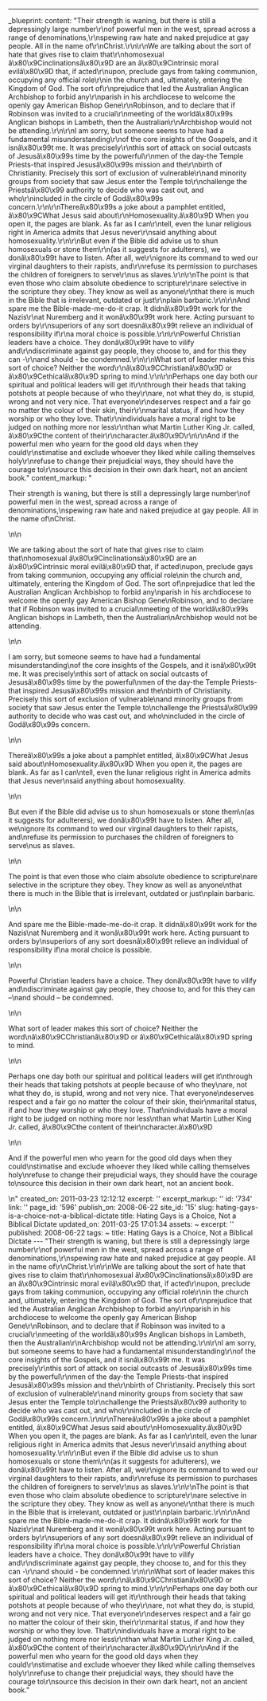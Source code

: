 ---
_blueprint:
  content: "Their strength is waning, but there is still a depressingly large number\r\nof
    powerful men in the west, spread across a range of denominations,\r\nspewing raw
    hate and naked prejudice at gay people. All in the name of\r\nChrist.\r\n\r\nWe
    are talking about the sort of hate that gives rise to claim that\r\nhomosexual
    â\x80\x9Cinclinationsâ\x80\x9D are an â\x80\x9Cintrinsic moral evilâ\x80\x9D that,
    if acted\r\nupon, preclude gays from taking communion, occupying any official
    role\r\nin the church and, ultimately, entering the Kingdom of God. The sort of\r\nprejudice
    that led the Australian Anglican Archbishop to forbid any\r\nparish in his archdiocese
    to welcome the openly gay American Bishop Gene\r\nRobinson, and to declare that
    if Robinson was invited to a crucial\r\nmeeting of the worldâ\x80\x99s Anglican
    bishops in Lambeth, then the Australian\r\nArchbishop would not be attending.\r\n\r\nI
    am sorry, but someone seems to have had a fundamental misunderstanding\r\nof the
    core insights of the Gospels, and it isnâ\x80\x99t me. It was precisely\r\nthis
    sort of attack on social outcasts of Jesusâ\x80\x99s time by the powerful\r\nmen
    of the day-the Temple Priests-that inspired Jesusâ\x80\x99s mission and the\r\nbirth
    of Christianity. Precisely this sort of exclusion of vulnerable\r\nand minority
    groups from society that saw Jesus enter the Temple to\r\nchallenge the Priestsâ\x80\x99
    authority to decide who was cast out, and who\r\nincluded in the circle of Godâ\x80\x99s
    concern.\r\n\r\nThereâ\x80\x99s a joke about a pamphlet entitled, â\x80\x9CWhat
    Jesus said about\r\nHomosexuality.â\x80\x9D When you open it, the pages are blank.
    As far as I can\r\ntell, even the lunar religious right in America admits that
    Jesus never\r\nsaid anything about homosexuality.\r\n\r\nBut even if the Bible
    did advise us to shun homosexuals or stone them\r\n(as it suggests for adulterers),
    we donâ\x80\x99t have to listen. After all, we\r\nignore its command to wed our
    virginal daughters to their rapists, and\r\nrefuse its permission to purchases
    the children of foreigners to serve\r\nus as slaves.\r\n\r\nThe point is that
    even those who claim absolute obedience to scripture\r\nare selective in the scripture
    they obey. They know as well as anyone\r\nthat there is much in the Bible that
    is irrelevant, outdated or just\r\nplain barbaric.\r\n\r\nAnd spare me the Bible-made-me-do-it
    crap. It didnâ\x80\x99t work for the Nazis\r\nat Nuremberg and it wonâ\x80\x99t
    work here. Acting pursuant to orders by\r\nsuperiors of any sort doesnâ\x80\x99t
    relieve an individual of responsibility if\r\na moral choice is possible.\r\n\r\nPowerful
    Christian leaders have a choice. They donâ\x80\x99t have to vilify and\r\ndiscriminate
    against gay people, they choose to, and for this they can -\r\nand should - be
    condemned.\r\n\r\nWhat sort of leader makes this sort of choice? Neither the word\r\nâ\x80\x9CChristianâ\x80\x9D
    or â\x80\x9Cethicalâ\x80\x9D spring to mind.\r\n\r\nPerhaps one day both our spiritual
    and political leaders will get it\r\nthrough their heads that taking potshots
    at people because of who they\r\nare, not what they do, is stupid, wrong and not
    very nice. That everyone\r\ndeserves respect and a fair go no matter the colour
    of their skin, their\r\nmarital status, if and how they worship or who they love.
    That\r\nindividuals have a moral right to be judged on nothing more nor less\r\nthan
    what Martin Luther King Jr. called, â\x80\x9Cthe content of their\r\ncharacter.â\x80\x9D\r\n\r\nAnd
    if the powerful men who yearn for the good old days when they could\r\nstimatise
    and exclude whoever they liked while calling themselves holy\r\nrefuse to change
    their prejudicial ways, they should have the courage to\r\nsource this decision
    in their own dark heart, not an ancient book."
  content_markup: "<p>Their strength is waning, but there is still a depressingly
    large number\nof powerful men in the west, spread across a range of denominations,\nspewing
    raw hate and naked prejudice at gay people. All in the name of\nChrist.</p>\n\n<p>We
    are talking about the sort of hate that gives rise to claim that\nhomosexual â\x80\x9Cinclinationsâ\x80\x9D
    are an â\x80\x9Cintrinsic moral evilâ\x80\x9D that, if acted\nupon, preclude gays
    from taking communion, occupying any official role\nin the church and, ultimately,
    entering the Kingdom of God. The sort of\nprejudice that led the Australian Anglican
    Archbishop to forbid any\nparish in his archdiocese to welcome the openly gay
    American Bishop Gene\nRobinson, and to declare that if Robinson was invited to
    a crucial\nmeeting of the worldâ\x80\x99s Anglican bishops in Lambeth, then the
    Australian\nArchbishop would not be attending.</p>\n\n<p>I am sorry, but someone
    seems to have had a fundamental misunderstanding\nof the core insights of the
    Gospels, and it isnâ\x80\x99t me. It was precisely\nthis sort of attack on social
    outcasts of Jesusâ\x80\x99s time by the powerful\nmen of the day-the Temple Priests-that
    inspired Jesusâ\x80\x99s mission and the\nbirth of Christianity. Precisely this
    sort of exclusion of vulnerable\nand minority groups from society that saw Jesus
    enter the Temple to\nchallenge the Priestsâ\x80\x99 authority to decide who was
    cast out, and who\nincluded in the circle of Godâ\x80\x99s concern.</p>\n\n<p>Thereâ\x80\x99s
    a joke about a pamphlet entitled, â\x80\x9CWhat Jesus said about\nHomosexuality.â\x80\x9D
    When you open it, the pages are blank. As far as I can\ntell, even the lunar religious
    right in America admits that Jesus never\nsaid anything about homosexuality.</p>\n\n<p>But
    even if the Bible did advise us to shun homosexuals or stone them\n(as it suggests
    for adulterers), we donâ\x80\x99t have to listen. After all, we\nignore its command
    to wed our virginal daughters to their rapists, and\nrefuse its permission to
    purchases the children of foreigners to serve\nus as slaves.</p>\n\n<p>The point
    is that even those who claim absolute obedience to scripture\nare selective in
    the scripture they obey. They know as well as anyone\nthat there is much in the
    Bible that is irrelevant, outdated or just\nplain barbaric.</p>\n\n<p>And spare
    me the Bible-made-me-do-it crap. It didnâ\x80\x99t work for the Nazis\nat Nuremberg
    and it wonâ\x80\x99t work here. Acting pursuant to orders by\nsuperiors of any
    sort doesnâ\x80\x99t relieve an individual of responsibility if\na moral choice
    is possible.</p>\n\n<p>Powerful Christian leaders have a choice. They donâ\x80\x99t
    have to vilify and\ndiscriminate against gay people, they choose to, and for this
    they can &ndash;\nand should &ndash; be condemned.</p>\n\n<p>What sort of leader
    makes this sort of choice? Neither the word\nâ\x80\x9CChristianâ\x80\x9D or â\x80\x9Cethicalâ\x80\x9D
    spring to mind.</p>\n\n<p>Perhaps one day both our spiritual and political leaders
    will get it\nthrough their heads that taking potshots at people because of who
    they\nare, not what they do, is stupid, wrong and not very nice. That everyone\ndeserves
    respect and a fair go no matter the colour of their skin, their\nmarital status,
    if and how they worship or who they love. That\nindividuals have a moral right
    to be judged on nothing more nor less\nthan what Martin Luther King Jr. called,
    â\x80\x9Cthe content of their\ncharacter.â\x80\x9D</p>\n\n<p>And if the powerful
    men who yearn for the good old days when they could\nstimatise and exclude whoever
    they liked while calling themselves holy\nrefuse to change their prejudicial ways,
    they should have the courage to\nsource this decision in their own dark heart,
    not an ancient book.</p>\n"
  created_on: 2011-03-23 12:12:12
  excerpt: ''
  excerpt_markup: ''
  id: '734'
  link: ''
  page_id: '596'
  publish_on: 2008-06-22
  site_id: '15'
  slug: hating-gays-is-a-choice-not-a-biblical-dictate
  title: Hating Gays is a Choice, Not a Biblical Dictate
  updated_on: 2011-03-25 17:01:34
assets: ~
excerpt: ''
published: 2008-06-22
tags: ~
title: Hating Gays is a Choice, Not a Biblical Dictate
--- "Their strength is waning, but there is still a depressingly large number\r\nof
  powerful men in the west, spread across a range of denominations,\r\nspewing raw
  hate and naked prejudice at gay people. All in the name of\r\nChrist.\r\n\r\nWe
  are talking about the sort of hate that gives rise to claim that\r\nhomosexual â\x80\x9Cinclinationsâ\x80\x9D
  are an â\x80\x9Cintrinsic moral evilâ\x80\x9D that, if acted\r\nupon, preclude gays
  from taking communion, occupying any official role\r\nin the church and, ultimately,
  entering the Kingdom of God. The sort of\r\nprejudice that led the Australian Anglican
  Archbishop to forbid any\r\nparish in his archdiocese to welcome the openly gay
  American Bishop Gene\r\nRobinson, and to declare that if Robinson was invited to
  a crucial\r\nmeeting of the worldâ\x80\x99s Anglican bishops in Lambeth, then the
  Australian\r\nArchbishop would not be attending.\r\n\r\nI am sorry, but someone
  seems to have had a fundamental misunderstanding\r\nof the core insights of the
  Gospels, and it isnâ\x80\x99t me. It was precisely\r\nthis sort of attack on social
  outcasts of Jesusâ\x80\x99s time by the powerful\r\nmen of the day-the Temple Priests-that
  inspired Jesusâ\x80\x99s mission and the\r\nbirth of Christianity. Precisely this
  sort of exclusion of vulnerable\r\nand minority groups from society that saw Jesus
  enter the Temple to\r\nchallenge the Priestsâ\x80\x99 authority to decide who was
  cast out, and who\r\nincluded in the circle of Godâ\x80\x99s concern.\r\n\r\nThereâ\x80\x99s
  a joke about a pamphlet entitled, â\x80\x9CWhat Jesus said about\r\nHomosexuality.â\x80\x9D
  When you open it, the pages are blank. As far as I can\r\ntell, even the lunar religious
  right in America admits that Jesus never\r\nsaid anything about homosexuality.\r\n\r\nBut
  even if the Bible did advise us to shun homosexuals or stone them\r\n(as it suggests
  for adulterers), we donâ\x80\x99t have to listen. After all, we\r\nignore its command
  to wed our virginal daughters to their rapists, and\r\nrefuse its permission to
  purchases the children of foreigners to serve\r\nus as slaves.\r\n\r\nThe point
  is that even those who claim absolute obedience to scripture\r\nare selective in
  the scripture they obey. They know as well as anyone\r\nthat there is much in the
  Bible that is irrelevant, outdated or just\r\nplain barbaric.\r\n\r\nAnd spare me
  the Bible-made-me-do-it crap. It didnâ\x80\x99t work for the Nazis\r\nat Nuremberg
  and it wonâ\x80\x99t work here. Acting pursuant to orders by\r\nsuperiors of any
  sort doesnâ\x80\x99t relieve an individual of responsibility if\r\na moral choice
  is possible.\r\n\r\nPowerful Christian leaders have a choice. They donâ\x80\x99t
  have to vilify and\r\ndiscriminate against gay people, they choose to, and for this
  they can -\r\nand should - be condemned.\r\n\r\nWhat sort of leader makes this sort
  of choice? Neither the word\r\nâ\x80\x9CChristianâ\x80\x9D or â\x80\x9Cethicalâ\x80\x9D
  spring to mind.\r\n\r\nPerhaps one day both our spiritual and political leaders
  will get it\r\nthrough their heads that taking potshots at people because of who
  they\r\nare, not what they do, is stupid, wrong and not very nice. That everyone\r\ndeserves
  respect and a fair go no matter the colour of their skin, their\r\nmarital status,
  if and how they worship or who they love. That\r\nindividuals have a moral right
  to be judged on nothing more nor less\r\nthan what Martin Luther King Jr. called,
  â\x80\x9Cthe content of their\r\ncharacter.â\x80\x9D\r\n\r\nAnd if the powerful
  men who yearn for the good old days when they could\r\nstimatise and exclude whoever
  they liked while calling themselves holy\r\nrefuse to change their prejudicial ways,
  they should have the courage to\r\nsource this decision in their own dark heart,
  not an ancient book."
